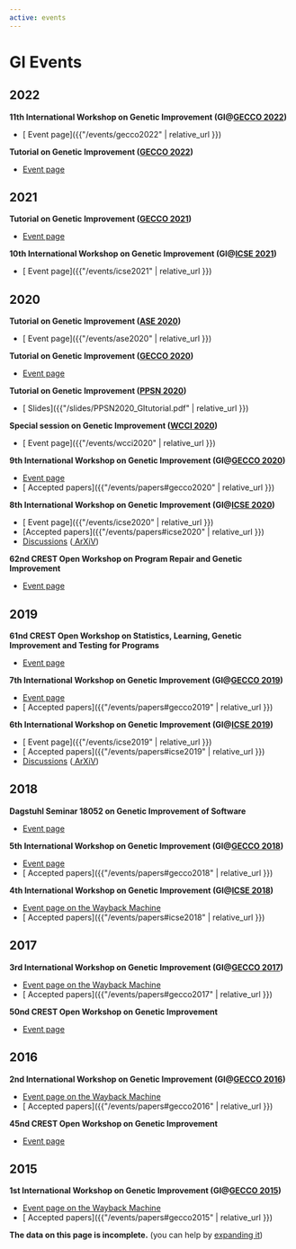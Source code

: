 ```yaml
---
active: events
---
```


<style>
p {
  margin-block-start: 1em;
  margin-block-end: 0em;
}
</style>

# GI Events

## 2022

**11th International Workshop on Genetic Improvement (GI@[GECCO 2022](https://gecco-2022.sigevo.org/))**
- [<i class="fa fa-link"></i> Event page]({{"/events/gecco2022" | relative_url }})

**Tutorial on Genetic Improvement ([GECCO 2022](https://gecco-2022.sigevo.org/))**
- [<i class="fa fa-external-link-alt"></i> Event page](https://gecco-2022.sigevo.org/Tutorials#id_Genetic%20improvement:%20Taking%20real-world%20source%20code%20and%20improving%20it%20using%20computational%20search%20methods.)

## 2021

**Tutorial on Genetic Improvement ([GECCO 2021](https://gecco-2021.sigevo.org/))**
- [<i class="fa fa-external-link-alt"></i> Event page](https://gecco-2021.sigevo.org/Tutorials#id_Genetic%20improvement:%20Taking%20real-world%20source%20code%20and%20improving%20it%20using%20computational%20search%20methods.)

**10th International Workshop on Genetic Improvement (GI@[ICSE 2021](https://conf.researchr.org/home/icse-2021))**
- [<i class="fa fa-link"></i> Event page]({{"/events/icse2021" | relative_url }})

## 2020

**Tutorial on Genetic Improvement ([ASE 2020](https://conf.researchr.org/home/ase-2020))**
- [<i class="fa fa-link"></i> Event page]({{"/events/ase2020" | relative_url }})

**Tutorial on Genetic Improvement ([GECCO 2020](https://gecco-2020.sigevo.org/))**
- [<i class="fa fa-external-link-alt"></i> Event page](https://gecco-2020.sigevo.org/index.html/Tutorials#id_Genetic%20improvement:%20Taking%20real-world%20source%20code%20and%20improving%20it%20using%20genetic%20programming.)

**Tutorial on Genetic Improvement ([PPSN 2020](https://ppsn2020.liacs.leidenuniv.nl))**
- [<i class="fa fa-file-pdf"></i> Slides]({{"/slides/PPSN2020_GItutorial.pdf" | relative_url }})

**Special session on Genetic Improvement ([WCCI 2020](https://wcci2020.org/))**
- [<i class="fa fa-link"></i> Event page]({{"/events/wcci2020" | relative_url }})

**9th International Workshop on Genetic Improvement (GI@[GECCO 2020](https://gecco-2020.sigevo.org/))**
- [<i class="fa fa-external-link-alt"></i> Event page](https://gi-gecco-20.gi-workshops.org/)
- [<i class="fa fa-link"></i> Accepted papers]({{"/events/papers#gecco2020" | relative_url }})

**8th International Workshop on Genetic Improvement (GI@[ICSE 2020](https://conf.researchr.org/home/icse-2020))**
- [<i class="fa fa-link"></i> Event page]({{"/events/icse2020" | relative_url }})
- [<i class="fa fa-link"></i>Accepted papers]({{"/events/papers#icse2020" | relative_url }})
- [<i class="ai ai-doi"></i> Discussions](https://doi.org/10.1145/3417564.3417575) ([<i class="ai ai-arxiv"></i> ArXiV](https://arxiv.org/abs/2007.15987))

**62nd CREST Open Workshop on Program Repair and Genetic Improvement**
- [<i class="fa fa-external-link-alt"></i> Event page](http://crest.cs.ucl.ac.uk/cow/62/)

## 2019

**61nd CREST Open Workshop on Statistics, Learning, Genetic Improvement and Testing for Programs**
- [<i class="fa fa-external-link-alt"></i> Event page](http://crest.cs.ucl.ac.uk/cow/61/)

**7th International Workshop on Genetic Improvement (GI@[GECCO 2019](https://gecco-2019.sigevo.org/index.html/HomePage))**
- [<i class="fa fa-external-link-alt"></i> Event page](https://workshop07.gi-workshops.org/)
- [<i class="fa fa-link"></i> Accepted papers]({{"/events/papers#gecco2019" | relative_url }})

**6th International Workshop on Genetic Improvement (GI@[ICSE 2019](https://2019.icse-conferences.org/))**
- [<i class="fa fa-link"></i> Event page]({{"/events/icse2019" | relative_url }})
- [<i class="fa fa-link"></i> Accepted papers]({{"/events/papers#icse2019" | relative_url }})
- [<i class="ai ai-doi"></i> Discussions](https://doi.org/10.1145/3356773.3356801) ([<i class="ai ai-arxiv"></i> ArXiV](http://arxiv.org/abs/1907.03773))

## 2018

**Dagstuhl Seminar 18052 on Genetic Improvement of Software**
- [<i class="fa fa-external-link-alt"></i> Event page](https://www.dagstuhl.de/en/program/calendar/semhp/?semnr=18052)

**5th International Workshop on Genetic Improvement (GI@[GECCO 2018](http://gecco-2018.sigevo.org/index.html/tiki-index.html))**
- [<i class="fa fa-external-link-alt"></i> Event page](http://www.cs.stir.ac.uk/events/gecco-gi-2018)
- [<i class="fa fa-link"></i> Accepted papers]({{"/events/papers#gecco2018" | relative_url }})

**4th International Workshop on Genetic Improvement (GI@[ICSE 2018](https://www.icse2018.org))**
- [<i class="fa fa-external-link-alt"></i> Event page on the Wayback Machine](https://web.archive.org/web/20180905090058/http://geneticimprovementofsoftware.com:80/)
- [<i class="fa fa-link"></i> Accepted papers]({{"/events/papers#icse2018" | relative_url }})

## 2017

**3rd International Workshop on Genetic Improvement (GI@[GECCO 2017](http://gecco-2017.sigevo.org))**
- [<i class="fa fa-external-link-alt"></i> Event page on the Wayback Machine](https://web.archive.org/web/20170914085642/http://geneticimprovementofsoftware.com/)
- [<i class="fa fa-link"></i> Accepted papers]({{"/events/papers#gecco2017" | relative_url }})

**50nd CREST Open Workshop on Genetic Improvement**
- [<i class="fa fa-external-link-alt"></i> Event page](http://crest.cs.ucl.ac.uk/cow/50/)

## 2016

**2nd International Workshop on Genetic Improvement (GI@[GECCO 2016](http://gecco-2016.sigevo.org))**
- [<i class="fa fa-external-link-alt"></i> Event page on the Wayback Machine](https://web.archive.org/web/20160706053640/http://geneticimprovementofsoftware.com/)
- [<i class="fa fa-link"></i> Accepted papers]({{"/events/papers#gecco2016" | relative_url }})

**45nd CREST Open Workshop on Genetic Improvement**
- [<i class="fa fa-external-link-alt"></i> Event page](http://crest.cs.ucl.ac.uk/cow/45/)

## 2015

**1st International Workshop on Genetic Improvement (GI@[GECCO 2015](http://www.sigevo.org/gecco-2015))**
- [<i class="fa fa-external-link-alt"></i> Event page on the Wayback Machine](https://web.archive.org/web/20160314113353/http://geneticimprovement2015.com/)
- [<i class="fa fa-link"></i> Accepted papers]({{"/events/papers#gecco2015" | relative_url }})


<div class="alert alert-info" role="alert">
  <b>The data on this page is incomplete.</b> (you can help by <a href="{{ "/community/contribute" | relative_url }}">expanding it</a>)
</div>
